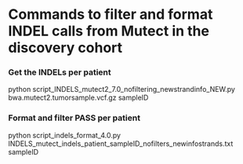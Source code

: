 # Commands to filter and format INDEL calls from Mutect in the discovery cohort

### Get the INDELs per patient
python script_INDELS_mutect2_7.0_nofiltering_newstrandinfo_NEW.py bwa.mutect2.tumorsample.vcf.gz sampleID

### Format and filter PASS per patient
python script_indels_format_4.0.py INDELS_mutect_indels_patient_sampleID_nofilters_newinfostrands.txt sampleID
